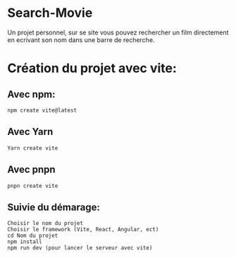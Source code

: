 # Search-Movie
Un projet personnel, sur se site vous pouvez rechercher un film directement en ecrivant son nom dans une barre de recherche.

# Création du projet avec vite:
## Avec npm:
```
npm create vite@latest
```
## Avec Yarn
```
Yarn create vite
```
## Avec pnpn
```
pnpn create vite
```
## Suivie du démarage:
```
Choisir le nom du projet
Choisir le framework (Vite, React, Angular, ect)
cd Nom du projet
npm install
npm run dev (pour lancer le serveur avec vite)
```


